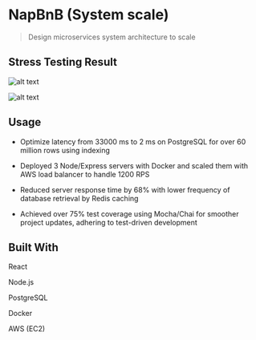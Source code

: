 # NapBnB (System scale)

> Design microservices system architecture to scale

## Stress Testing Result

![alt text](https://i.imgur.com/GtrLVRf.png)

![alt text](https://i.imgur.com/CT2Jly1.png)

## Usage

- Optimize latency from 33000 ms to 2 ms on PostgreSQL for over 60 million rows using indexing 

- Deployed 3 Node/Express servers with Docker and scaled them with AWS load balancer to handle 1200 RPS

- Reduced server response time by 68% with lower frequency of database retrieval by Redis caching

- Achieved over 75% test coverage using Mocha/Chai for smoother project updates, adhering to test-driven development



## Built With

React 

Node.js 

PostgreSQL

Docker

AWS (EC2)
